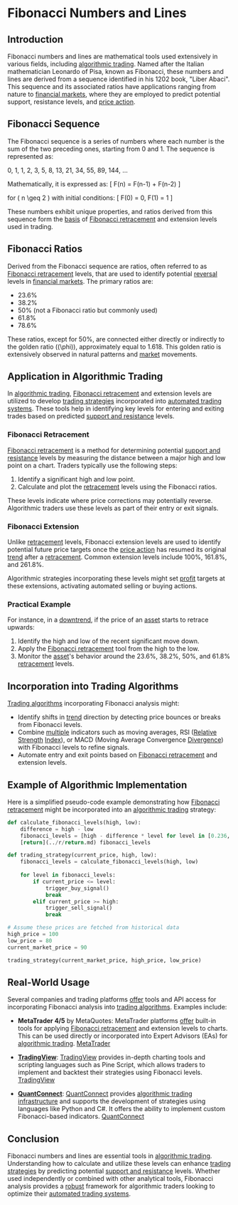 # Fibonacci Numbers and Lines

## Introduction

Fibonacci numbers and lines are mathematical tools used extensively in various fields, including [algorithmic trading](../a/accountability.md). Named after the Italian mathematician Leonardo of Pisa, known as Fibonacci, these numbers and lines are derived from a sequence identified in his 1202 book, "Liber Abaci". This sequence and its associated ratios have applications ranging from nature to [financial markets](../f/financial_market.md), where they are employed to predict potential support, resistance levels, and [price action](../p/price_action.md).

## Fibonacci Sequence

The Fibonacci sequence is a series of numbers where each number is the sum of the two preceding ones, starting from 0 and 1. The sequence is represented as:

0, 1, 1, 2, 3, 5, 8, 13, 21, 34, 55, 89, 144, ...

Mathematically, it is expressed as:
\[ F(n) = F(n-1) + F(n-2) \]

for \( n \geq 2 \) with initial conditions:
\[ F(0) = 0, F(1) = 1 \]

These numbers exhibit unique properties, and ratios derived from this sequence form the [basis](../b/basis.md) of [Fibonacci retracement](../f/fibonacci_retracement.md) and extension levels used in trading.

## Fibonacci Ratios

Derived from the Fibonacci sequence are ratios, often referred to as [Fibonacci retracement](../f/fibonacci_retracement.md) levels, that are used to identify potential [reversal](../r/reversal.md) levels in [financial markets](../f/financial_market.md). The primary ratios are:
- 23.6%
- 38.2%
- 50% (not a Fibonacci ratio but commonly used)
- 61.8%
- 78.6%

These ratios, except for 50%, are connected either directly or indirectly to the golden ratio (\(\phi\)), approximately equal to 1.618. This golden ratio is extensively observed in natural patterns and [market](../m/market.md) movements.

## Application in Algorithmic Trading

In [algorithmic trading](../a/accountability.md), [Fibonacci retracement](../f/fibonacci_retracement.md) and extension levels are utilized to develop [trading strategies](../t/trading_strategies.md) incorporated into [automated trading systems](../a/automated_trading_systems.md). These tools help in identifying key levels for entering and exiting trades based on predicted [support and resistance](../s/support_and_resistance.md) levels.

### Fibonacci Retracement

[Fibonacci retracement](../f/fibonacci_retracement.md) is a method for determining potential [support and resistance](../s/support_and_resistance.md) levels by measuring the distance between a major high and low point on a chart. Traders typically use the following steps:
1. Identify a significant high and low point.
2. Calculate and plot the [retracement](../r/retracement.md) levels using the Fibonacci ratios.

These levels indicate where price corrections may potentially reverse. Algorithmic traders use these levels as part of their entry or exit signals.

### Fibonacci Extension

Unlike [retracement](../r/retracement.md) levels, Fibonacci extension levels are used to identify potential future price targets once the [price action](../p/price_action.md) has resumed its original [trend](../t/trend.md) after a [retracement](../r/retracement.md). Common extension levels include 100%, 161.8%, and 261.8%.

Algorithmic strategies incorporating these levels might set [profit](../p/profit.md) targets at these extensions, activating automated selling or buying actions.

### Practical Example

For instance, in a [downtrend](../d/downtrend.md), if the price of an [asset](../a/asset.md) starts to retrace upwards:
1. Identify the high and low of the recent significant move down.
2. Apply the [Fibonacci retracement](../f/fibonacci_retracement.md) tool from the high to the low.
3. Monitor the [asset](../a/asset.md)'s behavior around the 23.6%, 38.2%, 50%, and 61.8% [retracement](../r/retracement.md) levels.

## Incorporation into Trading Algorithms

[Trading algorithms](../t/trading_algorithms.md) incorporating Fibonacci analysis might:
- Identify shifts in [trend](../t/trend.md) direction by detecting price bounces or breaks from Fibonacci levels.
- Combine [multiple](../m/multiple.md) indicators such as moving averages, RSI ([Relative Strength](../r/relative_strength.md) [Index](../i/index.md)), or MACD (Moving Average Convergence [Divergence](../d/divergence.md)) with Fibonacci levels to refine signals.
- Automate entry and exit points based on [Fibonacci retracement](../f/fibonacci_retracement.md) and extension levels.

## Example of Algorithmic Implementation

Here is a simplified pseudo-code example demonstrating how [Fibonacci retracement](../f/fibonacci_retracement.md) might be incorporated into an [algorithmic trading](../a/accountability.md) strategy:

```python
def calculate_fibonacci_levels(high, low):
    difference = high - low
    fibonacci_levels = [high - difference * level for level in [0.236, 0.382, 0.5, 0.618, 0.786]]
    [return](../r/return.md) fibonacci_levels

def trading_strategy(current_price, high, low):
    fibonacci_levels = calculate_fibonacci_levels(high, low)
    
    for level in fibonacci_levels:
        if current_price <= level:
            trigger_buy_signal()
            break
        elif current_price >= high:
            trigger_sell_signal()
            break

# Assume these prices are fetched from historical data
high_price = 100
low_price = 80
current_market_price = 90

trading_strategy(current_market_price, high_price, low_price)
```

## Real-World Usage

Several companies and trading platforms [offer](../o/offer.md) tools and API access for incorporating Fibonacci analysis into [trading algorithms](../t/trading_algorithms.md). Examples include:

- **MetaTrader 4/5** by MetaQuotes:
  MetaTrader platforms [offer](../o/offer.md) built-in tools for applying [Fibonacci retracement](../f/fibonacci_retracement.md) and extension levels to charts. This can be used directly or incorporated into Expert Advisors (EAs) for [algorithmic trading](../a/accountability.md).
  [MetaTrader](https://www.metatrader4.com/)

- **[TradingView](../t/tradingview.md)**:
  [TradingView](../t/tradingview.md) provides in-depth charting tools and scripting languages such as Pine Script, which allows traders to implement and backtest their strategies using Fibonacci levels.
  [TradingView](https://www.tradingview.com/)

- **[QuantConnect](../q/quantconnect.md)**:
  [QuantConnect](../q/quantconnect.md) provides [algorithmic trading infrastructure](../a/algorithmic_trading_infrastructure.md) and supports the development of strategies using languages like Python and C#. It offers the ability to implement custom Fibonacci-based indicators.
  [QuantConnect](https://www.quantconnect.com/)

## Conclusion

Fibonacci numbers and lines are essential tools in [algorithmic trading](../a/accountability.md). Understanding how to calculate and utilize these levels can enhance [trading strategies](../t/trading_strategies.md) by predicting potential [support and resistance](../s/support_and_resistance.md) levels. Whether used independently or combined with other analytical tools, Fibonacci analysis provides a [robust](../r/robust.md) framework for algorithmic traders looking to optimize their [automated trading systems](../a/automated_trading_systems.md).